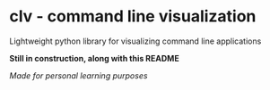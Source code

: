 # clv - command line visualization

Lightweight python library for visualizing command line applications

**Still in construction, along with this README**

*Made for personal learning purposes*